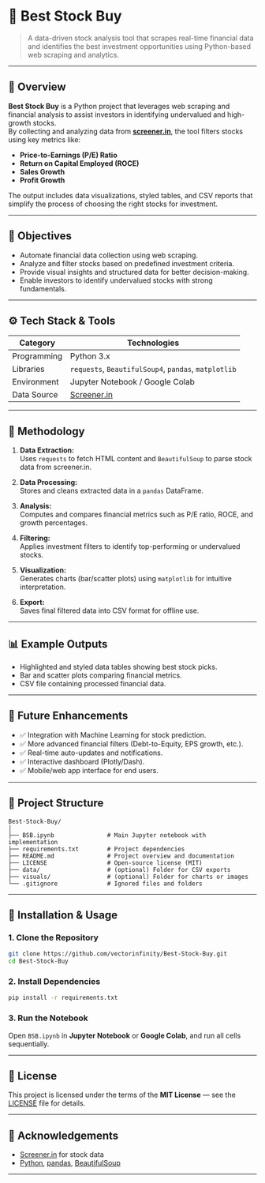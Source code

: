 

# 🏦 Best Stock Buy

> A data-driven stock analysis tool that scrapes real-time financial data and identifies the best investment opportunities using Python-based web scraping and analytics.

---

## 📖 Overview

**Best Stock Buy** is a Python project that leverages web scraping and financial analysis to assist investors in identifying undervalued and high-growth stocks.  
By collecting and analyzing data from **[screener.in](https://www.screener.in)**, the tool filters stocks using key metrics like:

- **Price-to-Earnings (P/E) Ratio**
- **Return on Capital Employed (ROCE)**
- **Sales Growth**
- **Profit Growth**

The output includes data visualizations, styled tables, and CSV reports that simplify the process of choosing the right stocks for investment.

---

## 🎯 Objectives

- Automate financial data collection using web scraping.  
- Analyze and filter stocks based on predefined investment criteria.  
- Provide visual insights and structured data for better decision-making.  
- Enable investors to identify undervalued stocks with strong fundamentals.

---

## ⚙️ Tech Stack & Tools

| Category | Technologies |
|-----------|---------------|
| Programming | Python 3.x |
| Libraries | `requests`, `BeautifulSoup4`, `pandas`, `matplotlib` |
| Environment | Jupyter Notebook / Google Colab |
| Data Source | [Screener.in](https://www.screener.in) |

---

## 🧠 Methodology

1. **Data Extraction:**  
   Uses `requests` to fetch HTML content and `BeautifulSoup` to parse stock data from screener.in.

2. **Data Processing:**  
   Stores and cleans extracted data in a `pandas` DataFrame.

3. **Analysis:**  
   Computes and compares financial metrics such as P/E ratio, ROCE, and growth percentages.

4. **Filtering:**  
   Applies investment filters to identify top-performing or undervalued stocks.

5. **Visualization:**  
   Generates charts (bar/scatter plots) using `matplotlib` for intuitive interpretation.

6. **Export:**  
   Saves final filtered data into CSV format for offline use.

---

## 📊 Example Outputs

- Highlighted and styled data tables showing best stock picks.  
- Bar and scatter plots comparing financial metrics.  
- CSV file containing processed financial data.

---

## 🚀 Future Enhancements

- ✅ Integration with Machine Learning for stock prediction.  
- ✅ More advanced financial filters (Debt-to-Equity, EPS growth, etc.).  
- ✅ Real-time auto-updates and notifications.  
- ✅ Interactive dashboard (Plotly/Dash).  
- ✅ Mobile/web app interface for end users.

---

## 📁 Project Structure

```
Best-Stock-Buy/
│
├── BSB.ipynb               # Main Jupyter notebook with implementation
├── requirements.txt        # Project dependencies
├── README.md               # Project overview and documentation
├── LICENSE                 # Open-source license (MIT)
├── data/                   # (optional) Folder for CSV exports
├── visuals/                # (optional) Folder for charts or images
└── .gitignore              # Ignored files and folders
```

---

## 🧩 Installation & Usage

### 1. Clone the Repository
```bash
git clone https://github.com/vectorinfinity/Best-Stock-Buy.git
cd Best-Stock-Buy
```

### 2. Install Dependencies
```bash
pip install -r requirements.txt
```

### 3. Run the Notebook
Open `BSB.ipynb` in **Jupyter Notebook** or **Google Colab**, and run all cells sequentially.

---

## 📜 License

This project is licensed under the terms of the **MIT License** — see the [LICENSE](LICENSE) file for details.

---

## 🙌 Acknowledgements

- [Screener.in](https://www.screener.in) for stock data  
- [Python](https://www.python.org/), [pandas](https://pandas.pydata.org/), [BeautifulSoup](https://www.crummy.com/software/BeautifulSoup/)  


---


